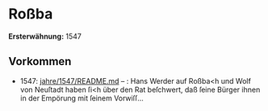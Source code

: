# Roßba

**Ersterwähnung:** 1547

## Vorkommen
- 1547: [jahre/1547/README.md](../jahre/1547/README.md) – : Hans Werder auf Roßba<h und Wolf von Neuſtadt
haben ſi<h über den Rat beſchwert, daß ſeine Bürger
ihnen in der Empörung mit ſeinem Vorwiſſ...
